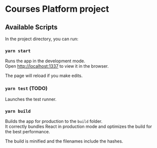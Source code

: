 # Courses Platform project

## Available Scripts

In the project directory, you can run:

### `yarn start`

Runs the app in the development mode.\
Open [http://localhost:1337](http://localhost:1337) to view it in the browser.

The page will reload if you make edits.

### `yarn test` (TODO)

Launches the test runner.

### `yarn build`

Builds the app for production to the `build` folder.\
It correctly bundles React in production mode and optimizes the build for the best performance.

The build is minified and the filenames include the hashes.
